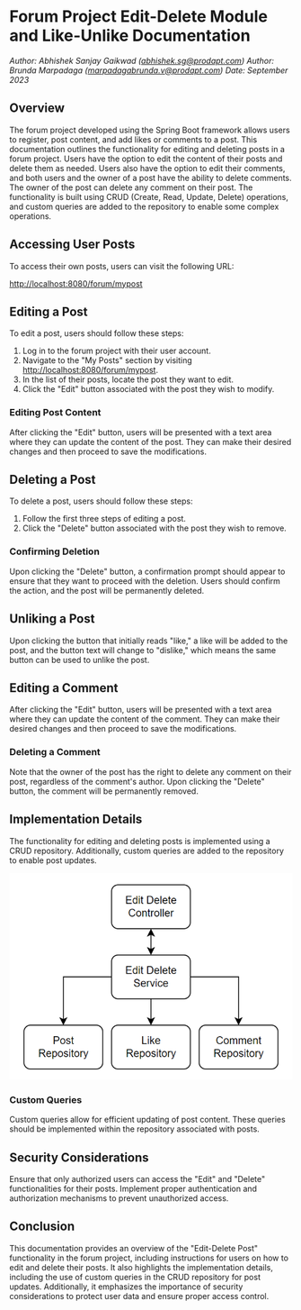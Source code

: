 # Forum Project Edit-Delete Module and Like-Unlike Documentation

*Author: Abhishek Sanjay Gaikwad (abhishek.sg@prodapt.com)*
*Author: Brunda Marpadaga (marpadagabrunda.v@prodapt.com)*
*Date: September 2023*

## Overview

The forum project developed using the Spring Boot framework allows users to register, post content, and add likes or comments to a post. This documentation outlines the functionality for editing and deleting posts in a forum project. Users have the option to edit the content of their posts and delete them as needed. Users also have the option to edit their comments, and both users and the owner of a post have the ability to delete comments. The owner of the post can delete any comment on their post. The functionality is built using CRUD (Create, Read, Update, Delete) operations, and custom queries are added to the repository to enable some complex operations.

## Accessing User Posts

To access their own posts, users can visit the following URL:

[http://localhost:8080/forum/mypost](forum-project/main/implementationflow.png)

## Editing a Post

To edit a post, users should follow these steps:

1. Log in to the forum project with their user account.
2. Navigate to the "My Posts" section by visiting [http://localhost:8080/forum/mypost](http://localhost:8080/forum/mypost).
3. In the list of their posts, locate the post they want to edit.
4. Click the "Edit" button associated with the post they wish to modify.

### Editing Post Content

After clicking the "Edit" button, users will be presented with a text area where they can update the content of the post. They can make their desired changes and then proceed to save the modifications.

## Deleting a Post

To delete a post, users should follow these steps:

1. Follow the first three steps of editing a post.
2. Click the "Delete" button associated with the post they wish to remove.

### Confirming Deletion

Upon clicking the "Delete" button, a confirmation prompt should appear to ensure that they want to proceed with the deletion. Users should confirm the action, and the post will be permanently deleted.

## Unliking a Post

Upon clicking the button that initially reads "like," a like will be added to the post, and the button text will change to "dislike," which means the same button can be used to unlike the post.

## Editing a Comment

After clicking the "Edit" button, users will be presented with a text area where they can update the content of the comment. They can make their desired changes and then proceed to save the modifications.

### Deleting a Comment

Note that the owner of the post has the right to delete any comment on their post, regardless of the comment's author. Upon clicking the "Delete" button, the comment will be permanently removed.

## Implementation Details

The functionality for editing and deleting posts is implemented using a CRUD repository. Additionally, custom queries are added to the repository to enable post updates.

![Implementation Flow](https://raw.githubusercontent.com/Gaikwad-Abhishek/forum-project/main/implementationflow.png)

### Custom Queries

Custom queries allow for efficient updating of post content. These queries should be implemented within the repository associated with posts.

## Security Considerations

Ensure that only authorized users can access the "Edit" and "Delete" functionalities for their posts. Implement proper authentication and authorization mechanisms to prevent unauthorized access.

## Conclusion

This documentation provides an overview of the "Edit-Delete Post" functionality in the forum project, including instructions for users on how to edit and delete their posts. It also highlights the implementation details, including the use of custom queries in the CRUD repository for post updates. Additionally, it emphasizes the importance of security considerations to protect user data and ensure proper access control.
